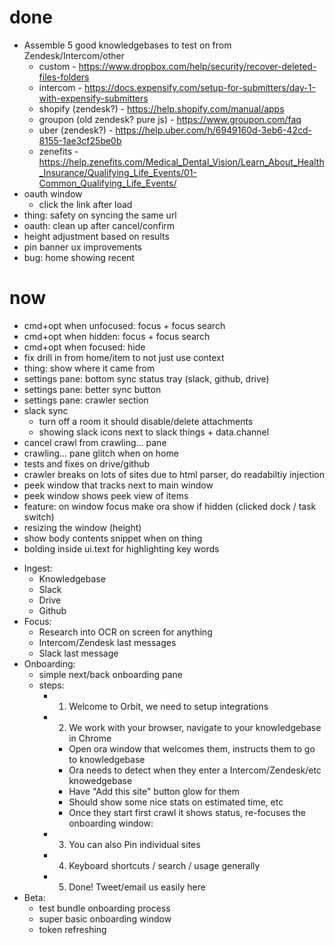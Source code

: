 # done

* Assemble 5 good knowledgebases to test on from Zendesk/Intercom/other
  * custom - https://www.dropbox.com/help/security/recover-deleted-files-folders
  * intercom -
    https://docs.expensify.com/setup-for-submitters/day-1-with-expensify-submitters
  * shopify (zendesk?) - https://help.shopify.com/manual/apps
  * groupon (old zendesk? pure js) - https://www.groupon.com/faq
  * uber (zendesk?) -
    https://help.uber.com/h/6949160d-3eb6-42cd-8155-1ae3cf25be0b
  * zenefits -
    https://help.zenefits.com/Medical_Dental_Vision/Learn_About_Health_Insurance/Qualifying_Life_Events/01-Common_Qualifying_Life_Events/
* oauth window
  * click the link after load
* thing: safety on syncing the same url
* oauth: clean up after cancel/confirm
* height adjustment based on results
* pin banner ux improvements
* bug: home showing recent

# now

* cmd+opt when unfocused: focus + focus search
* cmd+opt when hidden: focus + focus search
* cmd+opt when focused: hide
* fix drill in from home/item to not just use context
* thing: show where it came from
* settings pane: bottom sync status tray (slack, github, drive)
* settings pane: better sync button
* settings pane: crawler section
* slack sync
  * turn off a room it should disable/delete attachments
  * showing slack icons next to slack things + data.channel
* cancel crawl from crawling... pane
* crawling... pane glitch when on home
* tests and fixes on drive/github
* crawler breaks on lots of sites due to html parser, do readabiltiy injection
* peek window that tracks next to main window
* peek window shows peek view of items
* feature: on window focus make ora show if hidden (clicked dock / task switch)
* resizing the window (height)
* show body contents snippet when on thing
* bolding inside ui.text for highlighting key words

- Ingest:
  * Knowledgebase
  * Slack
  * Drive
  * Github
- Focus:
  * Research into OCR on screen for anything
  * Intercom/Zendesk last messages
  * Slack last message
- Onboarding:
  * simple next/back onboarding pane
  * steps:
    * 1. Welcome to Orbit, we need to setup integrations
    * 2. We work with your browser, navigate to your knowledgebase in Chrome
      * Open ora window that welcomes them, instructs them to go to
        knowledgebase
      * Ora needs to detect when they enter a Intercom/Zendesk/etc knowedgebase
      * Have "Add this site" button glow for them
      * Should show some nice stats on estimated time, etc
      * Once they start first crawl it shows status, re-focuses the onboarding
        window:
    * 3. You can also Pin individual sites
    * 4. Keyboard shortcuts / search / usage generally
    * 5. Done! Tweet/email us easily here
- Beta:
  * test bundle onboarding process
  * super basic onboarding window
  * token refreshing
